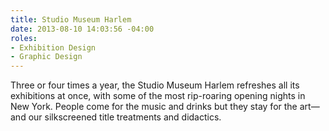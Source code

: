 ```yaml
---
title: Studio Museum Harlem
date: 2013-08-10 14:03:56 -04:00
roles:
- Exhibition Design
- Graphic Design
---
```

Three or four times a year, the Studio Museum Harlem refreshes all its exhibitions at once, with some of the most rip-roaring opening nights in New York. People come for the music and drinks but they stay for the art—and our silkscreened title treatments and didactics.
